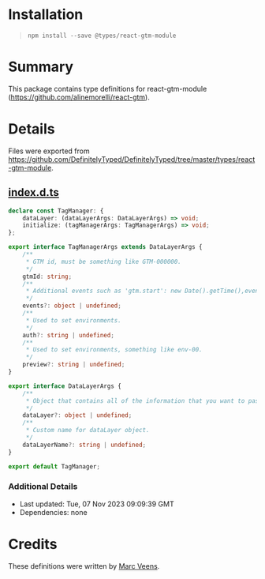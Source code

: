 # Installation
> `npm install --save @types/react-gtm-module`

# Summary
This package contains type definitions for react-gtm-module (https://github.com/alinemorelli/react-gtm).

# Details
Files were exported from https://github.com/DefinitelyTyped/DefinitelyTyped/tree/master/types/react-gtm-module.
## [index.d.ts](https://github.com/DefinitelyTyped/DefinitelyTyped/tree/master/types/react-gtm-module/index.d.ts)
````ts
declare const TagManager: {
    dataLayer: (dataLayerArgs: DataLayerArgs) => void;
    initialize: (tagManagerArgs: TagManagerArgs) => void;
};

export interface TagManagerArgs extends DataLayerArgs {
    /**
     * GTM id, must be something like GTM-000000.
     */
    gtmId: string;
    /**
     * Additional events such as 'gtm.start': new Date().getTime(),event:'gtm.js'.
     */
    events?: object | undefined;
    /**
     * Used to set environments.
     */
    auth?: string | undefined;
    /**
     * Used to set environments, something like env-00.
     */
    preview?: string | undefined;
}

export interface DataLayerArgs {
    /**
     * Object that contains all of the information that you want to pass to Google Tag Manager.
     */
    dataLayer?: object | undefined;
    /**
     * Custom name for dataLayer object.
     */
    dataLayerName?: string | undefined;
}

export default TagManager;

````

### Additional Details
 * Last updated: Tue, 07 Nov 2023 09:09:39 GMT
 * Dependencies: none

# Credits
These definitions were written by [Marc Veens](https://github.com/marcveens).
